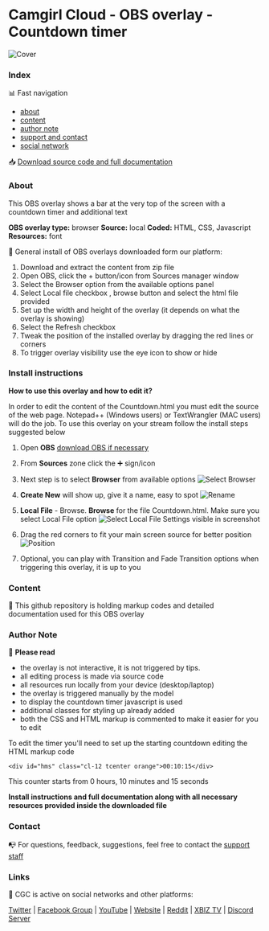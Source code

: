 # Camgirl Cloud - OBS overlay - Countdown timer

![Cover](https://raw.githubusercontent.com/cssmfc/obs/master/obs_overlays/obs_overlay_coundown/how%20to%20use/assets/step5_obs_cover.jpg)


### Index

:bar_chart: Fast navigation

* [about](README.md#about)
* [content](README.md#content)
* [author note](README.md#author-note)
* [support and contact](README.md#contact)
* [social network](README.md#links)

:inbox_tray: [Download source code and full documentation](https://github.com/cssmfc/obs/releases/tag/v1.0)



### About
This OBS overlay shows a bar at the very top of the screen with a countdown timer and additional text

**OBS overlay type:** browser
**Source:** local
**Coded:** HTML, CSS, Javascript
**Resources:** font


:wrench: General install of OBS overlays downloaded form our platform:
1. Download and extract the content from zip file
2. Open OBS, click the + button/icon from Sources manager window
3. Select the Browser option from the available options panel
4. Select Local file checkbox , browse button and select the html file provided
5. Set up the width and height of the overlay (it depends on what the overlay is showing)
6. Select the Refresh checkbox
7. Tweak the position of the installed overlay by dragging the red lines or corners
8. To trigger overlay visibility use the eye icon to show or hide

### Install instructions
**How to use this overlay and how to edit it?**

In order to edit the content of the Countdown.html you must edit the source of the web page. Notepad++ (Windows users) or TextWrangler (MAC users) will do the job.
To use this overlay on your stream follow the install steps suggested below

1. Open **OBS** [download OBS if necessary](https://obsproject.com/)
2. From **Sources** zone click the :heavy_plus_sign: sign/icon
3. Next step is to select **Browser** from available options 
![Select Browser](https://raw.githubusercontent.com/cssmfc/obs/master/obs_overlays/obs_overlay_coundown/how%20to%20use/assets/step1_obs_browser.jpg)

4. **Create New** will show up, give it a name, easy to spot 
![Rename](https://raw.githubusercontent.com/cssmfc/obs/master/obs_overlays/obs_overlay_coundown/how%20to%20use/assets/step2_obs_rename.jpg)

5. **Local File** - Browse. **Browse** for the file Countdown.html. Make sure you select Local File option 
![Select Local File](https://raw.githubusercontent.com/cssmfc/obs/master/obs_overlays/obs_overlay_coundown/how%20to%20use/assets/step3_obs_localfile.jpg)
 Settings visible in screenshot
 

7. Drag the red corners to fit your main screen source for better position
![Position](https://raw.githubusercontent.com/cssmfc/obs/master/obs_overlays/obs_overlay_coundown/how%20to%20use/assets/step4_obs_position_overlay.jpg)

8. Optional, you can play with Transition and Fade Transition options when triggering this overlay, it is up to you


### Content

:open_file_folder: This github repository is holding markup codes and detailed documentation used for this OBS overlay


### Author Note

:memo: **Please read**
* the overlay is not interactive, it is not triggered by tips.
* all editing process is made via source code
* all resources run locally from your device (desktop/laptop)
* the overlay is triggered manually by the model
* to display the countdown timer javascript is used
* additional classes for styling up already added
* both the CSS and HTML markup is commented to make it easier for you to edit

To edit the timer you'll need to set up the starting countdown editing the HTML markup code

```
<div id="hms" class="cl-12 tcenter orange">00:10:15</div>
```
This counter starts from 0 hours, 10 minutes and 15 seconds


**Install instructions and full documentation along with all necessary resources provided inside the downloaded file**


### Contact

:mailbox_with_no_mail: For questions, feedback, suggestions, feel free to contact the [support staff](https://camgirl.cloud/contact/) 


### Links 

:link: CGC is active on social networks and other platforms:

[Twitter](https://www.twitter.com/CamgirlCloud) | [Facebook Group](https://www.facebook.com/groups/studio.camgirl.cloud) | [YouTube](https://www.youtube.com/channel/UCbJQMNUNpK1Pt-uGyOq7iQw) | [Website](https://camgirl.cloud/) | [Reddit](https://www.reddit.com/r/CamgirlLiveEditor/) | [XBIZ TV](https://www.xbiz.tv/channel/1479112767/CamgirlCloud/) | [Discord Server](https://discord.gg/2XvqfsJ) 
